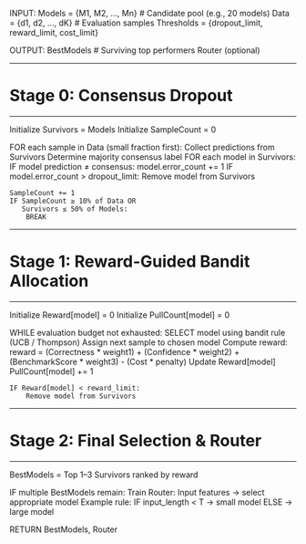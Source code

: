 INPUT:
    Models = {M1, M2, ..., Mn}          # Candidate pool (e.g., 20 models)
    Data = {d1, d2, ..., dK}            # Evaluation samples
    Thresholds = {dropout_limit, reward_limit, cost_limit}

OUTPUT:
    BestModels                         # Surviving top performers
    Router (optional)

---------------------------------------------------------
# Stage 0: Consensus Dropout
---------------------------------------------------------
Initialize Survivors = Models
Initialize SampleCount = 0

FOR each sample in Data (small fraction first):
    Collect predictions from Survivors
    Determine majority consensus label
    FOR each model in Survivors:
        IF model prediction ≠ consensus:
            model.error_count += 1
        IF model.error_count > dropout_limit:
            Remove model from Survivors
    
    SampleCount += 1
    IF SampleCount ≥ 10% of Data OR
       Survivors ≤ 50% of Models:
        BREAK

---------------------------------------------------------
# Stage 1: Reward-Guided Bandit Allocation
---------------------------------------------------------
Initialize Reward[model] = 0
Initialize PullCount[model] = 0

WHILE evaluation budget not exhausted:
    SELECT model using bandit rule (UCB / Thompson)
    Assign next sample to chosen model
    Compute reward:
        reward = (Correctness * weight1)
               + (Confidence * weight2)
               + (BenchmarkScore * weight3)
               - (Cost * penalty)
    Update Reward[model]
    PullCount[model] += 1

    IF Reward[model] < reward_limit:
        Remove model from Survivors

---------------------------------------------------------
# Stage 2: Final Selection & Router
---------------------------------------------------------
BestModels = Top 1–3 Survivors ranked by reward

IF multiple BestModels remain:
    Train Router:
        Input features → select appropriate model
        Example rule:
            IF input_length < T → small model
            ELSE → large model

RETURN BestModels, Router
